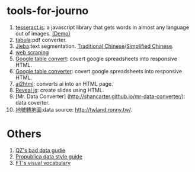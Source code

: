 # tools-for-journo

1. [tesseract.js](https://github.com/naptha/tesseract.js#tesseractjs): a javascript library that gets words in almost any language out of images. [(Demo)](http://tesseract.projectnaptha.com/)
2. [tabula](http://tabula.technology/):pdf converter.
3. [Jieba](https://github.com/fxsjy/jieba):text segmentation. [Traditional Chinese](https://github.com/ldkrsi/jieba-zh_TW)/[Simplified Chinese](https://github.com/fxsjy/jieba).
4. [web scraping](https://github.com/lorien/awesome-web-scraping)
5. [Google table convert](https://github.com/jsvine/google-table-converter): covert google spreadsheets into responsive HTML.
6. [Google table converter](https://github.com/jsvine/google-table-converter): covert google spreadsheets into responsive HTML.
7. [ai2html](https://github.com/cedricsam/ai2html): converts ai into an HTML page.
8. [Reveal js](https://github.com/hakimel/reveal.js): create slides using HTML.
9. [Mr. Data Converter] (http://shancarter.github.io/mr-data-converter/): data coverter.
10. [地號轉地圖](http://codepen.io/dz1984/full/NqgVPj/):data source: http://twland.ronny.tw/.


# Others
1. [QZ's bad data gudie](https://github.com/Quartz/bad-data-guide)
2. [Propublica data style guide](https://github.com/propublica/guides)
3. [FT's visual vocabulary](https://www.ft.com/content/304419ec-63a3-11e6-8310-ecf0bddad227)

